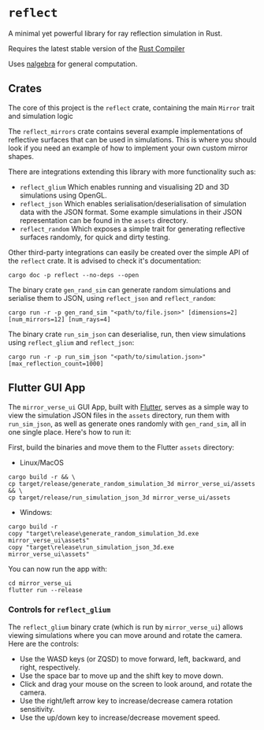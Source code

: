 # `reflect`

A minimal yet powerful library for ray reflection simulation in Rust.

Requires the latest stable version of the [Rust Compiler](https://www.rust-lang.org/tools/install)

Uses [nalgebra](https://nalgebra.org/) for general computation.

## Crates

The core of this project is the `reflect` crate, containing the main `Mirror` trait and simulation logic

The `reflect_mirrors` crate contains several example implementations of reflective surfaces that can be used in simulations. This is where you should look if you need an example of how to implement your own custom mirror shapes.

There are integrations extending this library with more functionality such as:

- `reflect_glium` Which enables running and visualising 2D and 3D simulations using OpenGL.
- `reflect_json` Which enables serialisation/deserialisation of simulation data with the JSON format. Some example simulations in their JSON representation can be found in the `assets` directory.
- `reflect_random` Which exposes a simple trait for generating reflective surfaces randomly, for quick and dirty testing.

Other third-party integrations can easily be created over the simple API of the `reflect` crate. It is advised to check it's documentation:

```shell
cargo doc -p reflect --no-deps --open
```

The binary crate `gen_rand_sim` can generate random simulations and serialise them to JSON, using `reflect_json` and `reflect_random`:

```shell
cargo run -r -p gen_rand_sim "<path/to/file.json>" [dimensions=2] [num_mirrors=12] [num_rays=4]
```

The binary crate `run_sim_json` can deserialise, run, then view simulations using `reflect_glium` and `reflect_json`:

```shell
cargo run -r -p run_sim_json "<path/to/simulation.json>" [max_reflection_count=1000]
```

## Flutter GUI App

The `mirror_verse_ui` GUI App, built with [Flutter](https://flutter.dev/), serves as a simple way to view the simulation JSON files in the `assets` directory, run them with `run_sim_json`, as well as generate ones randomly with `gen_rand_sim`, all in one single place. Here's how to run it:

First, build the binaries and move them to the Flutter `assets` directory:

- Linux/MacOS

```shell
cargo build -r && \
cp target/release/generate_random_simulation_3d mirror_verse_ui/assets && \
cp target/release/run_simulation_json_3d mirror_verse_ui/assets
```

- Windows:

```shell
cargo build -r
copy "target\release\generate_random_simulation_3d.exe mirror_verse_ui\assets"
copy "target\release\run_simulation_json_3d.exe mirror_verse_ui\assets"
```

You can now run the app with:

```shell
cd mirror_verse_ui
flutter run --release
```

### Controls for `reflect_glium`

The `reflect_glium` binary crate (which is run by `mirror_verse_ui`) allows viewing simulations where you can move around and rotate the camera. Here are the controls:

- Use the WASD keys (or ZQSD) to move forward, left, backward, and right, respectively.
- Use the space bar to move up and the shift key to move down.
- Click and drag your mouse on the screen to look around, and rotate the camera.
- Use the right/left arrow key to increase/decrease camera rotation sensitivity.
- Use the up/down key to increase/decrease movement speed.
